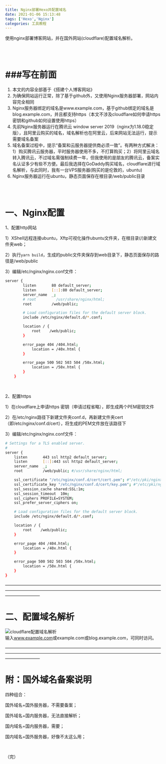 ```yaml
---
title: Nginx部署Hexo并配置域名
date: 2021-01-06 15:13:48
tags: ['Hexo','Nginx']
categories: 工具教程
---
```

使用nginx部署博客网站，并在国外网站(cloudflare)配置域名解析。

<br />
<br />

# ###写在前面
1. 本文的内容全部基于《搭建个人博客网站》
2. 为确保网站运行正常，除了基于github外，又使用Nginx服务器部署，网站内容完全相同
3. Nginx服务器绑定的域名是www.example.com<span>，基于github绑定的域名是blog.example.com，并且都支持https（本文不涉及cloudflare如何申请https密钥和github如何设置使用https）</span>
4. 先前Nginx服务器运行在腾讯云 window server 2019（nginx为1.18.0稳定版），且阿里云购买的域名，域名解析也在阿里云，后来网站无法运行，提示需要域名备案
5. 域名备案过程中，提示“备案和云服务器提供商必须一致”。有两种方式解决：1）购买腾讯云服务器，平时服务器使用不多，不打算购买；2）将阿里云域名转入腾讯云，不过域名需强制续费一年，但我使用的是朋友的腾讯云，备案实名认证多少有些不方便。最后我选择在GoDaddy购买域名，cloudflare进行域名解析，与此同时，我有一台VPS服务器(购买的是伦敦的，ubuntu)
6. Nginx服务器运行在ubuntu，静态页面保存在根目录/web/public目录

<br />
<br />


# 一、Nginx配置

1、配置http网站

1）XShell远程连接ubuntu，Xftp可视化操作ubuntu文件夹，在根目录(/)新建文件夹web；

2）执行`yarn build`，生成的public文件夹保存到web目录下，静态页面保存的路径是/web/public

3）编辑/etc/nginx/nginx.conf文件：

```bash
server {
        listen       80 default_server;
        listen       [::]:80 default_server;
        server_name  _;
        # root         /usr/share/nginx/html;
        root         /web/public;

        # Load configuration files for the default server block.
        include /etc/nginx/default.d/*.conf;

        location / {
	        root	/web/public;
        }

        error_page 404 /404.html;
            location = /40x.html {
        }

        error_page 500 502 503 504 /50x.html;
            location = /50x.html {
        }
    }
```
<br />

2、配置https

1）在cloudflare上申请https 密钥（申请过程省略），即生成两个PEM密钥文件

2）在/etc/nginx路径下新建文件夹conf.d，再新建文件夹cert（即/etc/nginx/conf.d/cert），将生成的PEM文件放在该路径下

3）编辑/etc/nginx/nginx.conf文件：

```bash
# Settings for a TLS enabled server.
#
server {
    listen       443 ssl http2 default_server;
    listen       [::]:443 ssl http2 default_server;
    server_name  _;
    root         /web/public; #/usr/share/nginx/html;

    ssl_certificate "/etc/nginx/conf.d/cert/cert.pem"; #"/etc/pki/nginx/server.crt";
    ssl_certificate_key "/etc/nginx/conf.d/cert/key.pem"; #"/etc/pki/nginx/private/server.key";
    ssl_session_cache shared:SSL:1m;
    ssl_session_timeout  10m;
    ssl_ciphers PROFILE=SYSTEM;
    ssl_prefer_server_ciphers on;

    # Load configuration files for the default server block.
    include /etc/nginx/default.d/*.conf;

    location / {
	    root	/web/public;
    }

    error_page 404 /404.html;
        location = /40x.html {
    }

    error_page 500 502 503 504 /50x.html;
        location = /50x.html {
    }
}
```

————————————————————————————————————————————————————————————————————————————————
# 二、配置域名解析


![cloudflare配置域名解析](https://cdn.jsdelivr.net/gh/YuliaScott/blogpic/img/cloudflareDNS.png)
<br />
输入<span>www.example.com</span>或example.com或blog.example.com，可同时访问。


————————————————————————————————————————————————————————————————————————————————
# 附：国外域名备案说明

四种组合：

国外域名+国外服务器，不需要备案；

国外域名+国内服务器，无法直接解析；

国内域名+国内服务器，需要；

国内域名+国外服务器，好像不太这么用；

<br />

（完）










